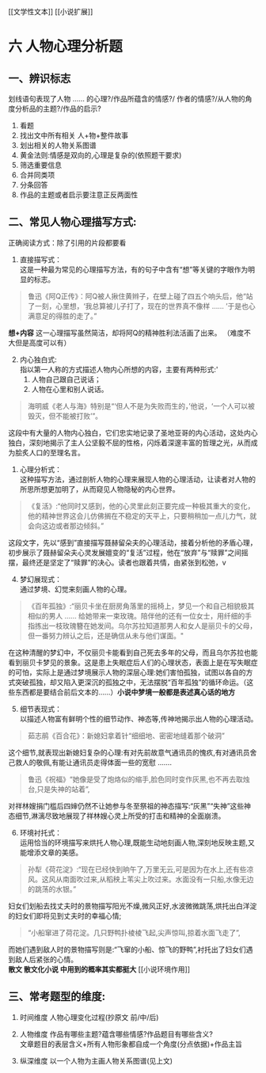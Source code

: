 [[文学性文本]] [[小说扩展]]

# 六 人物心理分析题

## 一、辨识标志
划线语句表现了人物 …… 的心理?/作品所蕴含的情感?/ 作者的情感?/从人物的角度分析品的主题?/作品的启示? 
1. 看题
2. 找出文中所有相关 人+物+整件故事
3. 划出相关的人物关系图谱
4. 黄金法则:情感是双向的,心理是复杂的(依照题干要求)
5. 筛选重要信息
6. 合并同类项
7. 分条回答
8. 作品的主题或者启示要注意正反两面性

## 二、常见人物心理描写方式:

正确阅读方式：除了引用的片段都要看

1. 直接描写式：  
这是一种最为常见的心理描写方法，有的句子中含有“想”等关键的字眼作为明显的标志。
> 鲁迅《阿Q正传》：阿Q被人揪住黄辫子，在壁上碰了四五个响头后，他“站了一刻，心里想，‘我总算被儿子打了，现在的世界真不像样 …… ’于是也心满意足的得胜的走了。”  

**想+内容** 这一心理描写虽然简洁，却将阿Q的精神胜利法活画了出来。 （难度不大但是高度可以有）

2. 内心独白式:  
指以第一人称的方式描述人物内心所想的内容，主要有两种形式:'
    1. 人物自己跟自己说话；
    2. 人物在心里和别人说话。
> 海明威《老人与海》特别是“‘但人不是为失败而生的，’他说，‘一个人可以被毁灭，但不能被打败’”。
    
这段中有大量的人物内心独白，它们忠实地记录了圣地亚哥的内心活动，这处内心独白，深刻地揭示了主人公坚毅不屈的性格，闪烁着深邃丰富的哲理之光，从而成为脍炙人口的至理名言。

1. 心理分析式：  
这种描写方法，通过剖析人物的心理来展现人物的心理活动，让读者对人物的所思所想更加明了，从而窥见人物隐秘的内心世界。

>《复活》:“他同时又感到，他的心灵里此刻正要完成一种极其重大的变化，他的精神世界这会儿仿佛搁在不稳定的天平上，只要稍稍加一点儿力气，就会向这边或者那边倾斜。”  

这段文字，先以“感到”直接描写聂赫留朵夫的心理活动，接着分析他的矛盾心理，初步展示了聂赫留朵夫心灵发展嬗变的“复活”过程，他在“放弃”与“赎罪”之间摇摆，最终还是坚定了“赎罪”的决心。读者也跟着共情，由紧张到松弛，v

4. 梦幻展现式：  
通过梦境、幻觉来刻画人物的心理。
> 《百年孤独》:“丽贝卡坐在厨房角落里的摇椅上，梦见一个和自己相貌极其相似的男人 …… 给她带来一束玫瑰。陪伴他的还有一位女士，用纤细的手指拣出一枝玫瑰簪在她发间。乌尔苏拉知道那男人和女人是丽贝卡的父母，但一番努力辨认之后，还是确信从未与他们谋面。"  

在这种清醒的梦幻中，不仅丽贝卡能看到自己死去多年的父母，而且乌尔苏拉也能看到丽贝卡梦见的景象。这是患上失眠症后人们的心理状态，表面上是在写失眠症的可怕，实际上是通过梦境展示人物的深层心理:她们害怕孤独，试图以各自的方式突破孤独，却又陷入更深沉的孤独之中，无法摆脱“百年孤独”的循环命运。（这些东西都是要结合前后文本的……）**小说中梦境一般都是表述真心话的地方**

5. 细节表现式：  
以描述人物富有鲜明个性的细节动作、神态等,传神地揭示出人物的心理活动。
> 茹志鹃《百合花》：新媳妇拿着针“细细地、密密地缝着那个破洞”

这个细节,就表现出新媳妇复杂的心理:有对先前故意气通讯员的愧疚,有对通讯员舍己救人的敬佩,有能让通讯员走得体面一些的宽慰 ……. 
> 鲁迅《祝福》“她像是受了炮烙似的缩手,脸色同时变作灰黑,也不再去取烛台,只是失神的站着”,

对祥林嫂捐门槛后四婶仍然不让她参与冬至祭祖的神态描写:“灰黑”“失神”这些神态细节,淋漓尽致地展现了祥林嫂心灵上所受的打击和精神的全面崩溃。

6. 环境衬托式：  
运用恰当的环境描写来烘托人物心理,既能生动地刻画人物,深刻地反映主题,又能增添文章的美感。  

> 孙犁《荷花淀》:“现在已经快到晌午了,万里无云,可是因为在水上,还有些凉风。这风从南面吹过来,从稻秧上苇尖上吹过来。水面没有一只船,水像无边的跳荡的水银。”

妇女们划船去找丈夫时的景物描写阳光不燥,微风正好,水波微微跳荡,烘托出白洋淀的妇女们即将见到丈夫时的幸福心情;

> “小船窜进了荷花淀。几只野鸭扑棱棱飞起,尖声惊叫,掠着水面飞走了”,

而她们遇到敌人时的景物描写则是:“飞窜的小船、惊飞的野鸭”,衬托出了妇女们遇到敌人后紧张的心情。  
**散文 散文化小说 中用到的概率其实都挺大**
[[小说环境作用]]

## 三、常考题型的维度:

1. 时间维度
人物心理变化过程(抄原文 前/中/后)

2. 人物维度
作品有哪些主题?蕴含哪些情感?作品题目有哪些含义?  
文章题目的表层含义+所有人物形象都自成一个角度(分点依据)+作品主旨

3. 纵深维度
以一个人物为主画人物关系图谱(见上文)